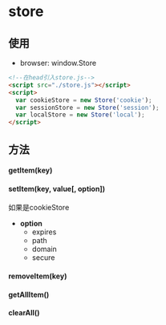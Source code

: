 # store
## 使用
- browser: window.Store
```html
<!--在head引入store.js-->
<script src="./store.js"></script>
<script>
  var cookieStore = new Store('cookie');
  var sessionStore = new Store('session');
  var localStore = new Store('local');
</script>
```
## 方法
#### getItem(key)
#### setItem(key, value[, option])
如果是cookieStore
- **option**
  - expires
  - path
  - domain
  - secure
#### removeItem(key)
#### getAllItem()
#### clearAll()
